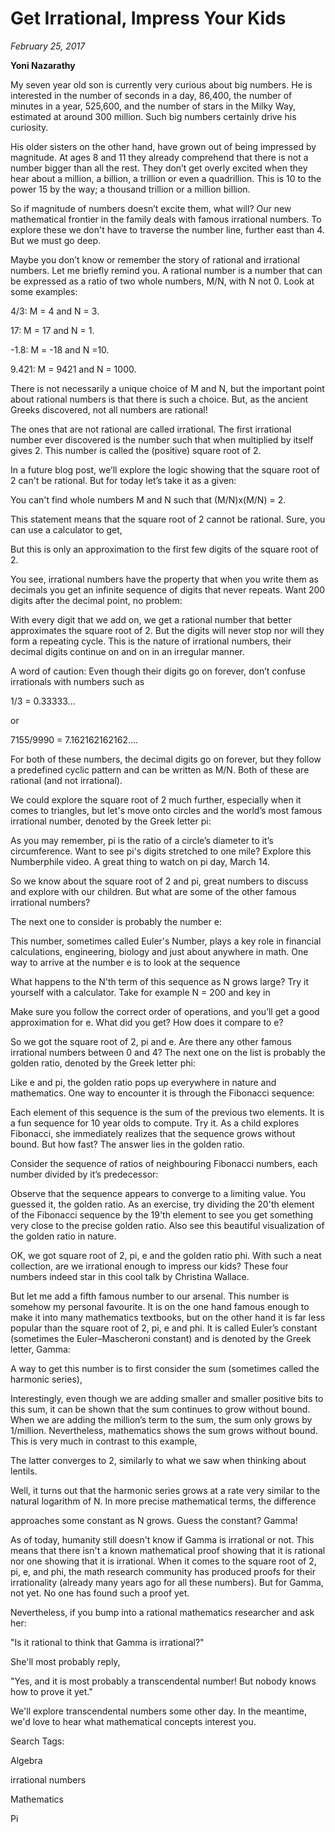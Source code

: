 
# Get Irrational, Impress Your Kids
*February 25, 2017*


**Yoni Nazarathy**


 

My seven year old son is currently very curious about big numbers. He is interested in the number of seconds in a day, 86,400, the number of minutes in a year, 525,600, and the number of stars in the Milky Way, estimated at around 300 million. Such big numbers certainly drive his curiosity. 

 

His older sisters on the other hand, have grown out of being impressed by magnitude. At ages 8 and 11 they already comprehend that there is not a number bigger than all the rest. They don’t get overly excited when they hear about a million, a billion, a trillion or even a quadrillion. This is 10 to the power 15 by the way; a thousand trillion or a million billion.

 

So if magnitude of numbers doesn’t excite them, what will? Our new mathematical frontier in the family deals with famous irrational numbers. To explore these we don't have to traverse the number line, further east than 4. But we must go deep.

 

Maybe you don’t know or remember the story of rational and irrational numbers. Let me briefly remind you. A rational number is a number that can be expressed as a ratio of two whole numbers, M/N, with N not 0. Look at some examples:

4/3:  M = 4 and N = 3.

 

17: M = 17 and N = 1.

 

-1.8:  M = -18 and N =10.

 

9.421:  M = 9421 and N = 1000.

 

There is not necessarily a unique choice of M and N, but the important point about rational numbers is that there is such a choice. But, as the ancient Greeks discovered, not all numbers are rational!


The ones that are not rational are called irrational. The first irrational number ever discovered is the number such that when multiplied by itself gives 2. This number is called the (positive) square root of 2.

 

In a future blog post, we’ll explore the logic showing that the square root of 2 can't be rational. But for today let’s take it as a given:

You can't find whole numbers M and N such that (M/N)x(M/N) = 2.

This statement means that the square root of 2 cannot be rational. Sure, you can use a calculator to get,


But this is only an approximation to the first few digits of the square root of 2.

 

You see, irrational numbers have the property that when you write them as decimals you get an infinite sequence of digits that never repeats. Want 200 digits after the decimal point, no problem:


With every digit that we add on, we get a rational number that better approximates the square root of 2. But the digits will never stop nor will they form a repeating cycle. This is the nature of irrational numbers, their decimal digits continue on and on in an irregular manner.

A word of caution: Even though their digits go on forever, don’t confuse irrationals with numbers such as

1/3 = 0.33333…

or

7155/9990  = 7.162162162162….

For both of these numbers, the decimal digits go on forever, but they follow a predefined cyclic pattern and can be written as M/N. Both of these are rational (and not irrational).

We could explore the square root of 2 much further, especially when it comes to triangles, but let's move onto circles and the world’s most famous irrational number, denoted by the Greek letter pi:


 As you may remember, pi is the ratio of a circle’s diameter to it’s circumference. Want to see pi's digits stretched to one mile? Explore this Numberphile video. A great thing to watch on pi day, March 14.


So we know about the square root of 2 and pi, great numbers to discuss and explore with our children. But what are some of the other famous irrational numbers?

 

The next one to consider is probably the number e:


This number, sometimes called Euler's Number, plays a key role in financial calculations, engineering, biology and just about anywhere in math. One way to arrive at the number e is to look at the sequence


What happens to the N'th term of this sequence as N grows large?  Try it yourself with a calculator. Take for example N = 200 and key in


Make sure you follow the correct order of operations, and you’ll get a good approximation for e. What did you get? How does it compare to e?

So we got the square root of 2, pi and e. Are there any other famous irrational numbers between 0 and 4?  The next one on the list is probably the golden ratio, denoted by the Greek letter phi:


Like e and pi, the golden ratio pops up everywhere in nature and mathematics. One way to encounter it is through the Fibonacci sequence:


Each element of this sequence is the sum of the previous two elements. It is a fun sequence for 10 year olds to compute. Try it. As a child explores Fibonacci, she immediately realizes that the sequence grows without bound. But how fast? The answer lies in the golden ratio.

 

Consider  the sequence of ratios of neighbouring Fibonacci numbers, each number divided by it’s predecessor:


Observe that the sequence appears to converge to a limiting value. You guessed it, the golden ratio. As an exercise, try dividing the 20'th element of the Fibonacci sequence by the 19'th element to see you get something very close to the precise golden ratio. Also see this beautiful visualization of the golden ratio in nature. 

OK, we got square root of 2, pi, e and the golden ratio phi. With such a neat collection, are we irrational enough to impress our kids? These four numbers indeed star in this cool talk by Christina Wallace.

 

But let me add a fifth famous number to our arsenal. This number is somehow my personal favourite. It is on the one hand famous enough to make it into many mathematics textbooks, but on the other hand it is far less popular than the square root of 2, pi, e and phi.  It is called Euler’s constant (sometimes the Euler–Mascheroni constant) and is denoted by the Greek letter, Gamma:


A way to get this number is to first consider the sum (sometimes called the harmonic series),


Interestingly, even though we are adding smaller and smaller positive bits to this sum, it can be shown that the sum continues to grow without bound. When we are adding the million’s term to the sum, the sum only grows by 1/million. Nevertheless, mathematics shows the sum grows without bound. This is very much in contrast to this example,


The latter converges to 2, similarly to what we saw when thinking about lentils.

 

Well, it turns out that the harmonic series grows at a rate very similar to the natural logarithm of N. In more precise mathematical terms, the difference


approaches some constant as N grows. Guess the constant? Gamma!


As of today, humanity still doesn't know if Gamma is irrational or not. This means that there isn't a known mathematical proof showing that it is rational nor one showing that it is irrational. When it comes to the square root of 2, pi, e, and phi, the math research community has produced proofs for their irrationality (already many years ago for all these numbers). But for Gamma, not yet. No one has found such a proof yet. 

 

Nevertheless, if you bump into a rational mathematics researcher and ask her:

"Is it rational to think that Gamma is irrational?"

She'll most probably reply,

"Yes, and it is most probably a transcendental number!
But nobody knows how to prove it yet."

We'll explore transcendental numbers some other day. In the meantime, we'd love to hear what mathematical concepts interest you.

 

 

Search Tags:

Algebra

irrational numbers

Mathematics

Pi

